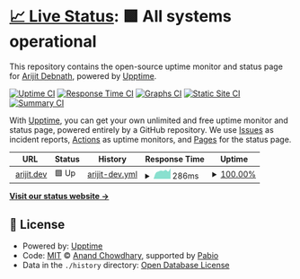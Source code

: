 # [📈 Live Status](https://status.arijit.dev): <!--live status--> **🟩 All systems operational**

This repository contains the open-source uptime monitor and status page for [Arijit Debnath](arijit.dev), powered by [Upptime](https://github.com/upptime/upptime).

[![Uptime CI](https://github.com/arijitdn/statuschecker/workflows/Uptime%20CI/badge.svg)](https://github.com/arijitdn/statuschecker/actions?query=workflow%3A%22Uptime+CI%22)
[![Response Time CI](https://github.com/arijitdn/statuschecker/workflows/Response%20Time%20CI/badge.svg)](https://github.com/arijitdn/statuschecker/actions?query=workflow%3A%22Response+Time+CI%22)
[![Graphs CI](https://github.com/arijitdn/statuschecker/workflows/Graphs%20CI/badge.svg)](https://github.com/arijitdn/statuschecker/actions?query=workflow%3A%22Graphs+CI%22)
[![Static Site CI](https://github.com/arijitdn/statuschecker/workflows/Static%20Site%20CI/badge.svg)](https://github.com/arijitdn/statuschecker/actions?query=workflow%3A%22Static+Site+CI%22)
[![Summary CI](https://github.com/arijitdn/statuschecker/workflows/Summary%20CI/badge.svg)](https://github.com/arijitdn/statuschecker/actions?query=workflow%3A%22Summary+CI%22)

With [Upptime](https://upptime.js.org), you can get your own unlimited and free uptime monitor and status page, powered entirely by a GitHub repository. We use [Issues](https://github.com/arijitdn/statuschecker/issues) as incident reports, [Actions](https://github.com/arijitdn/statuschecker/actions) as uptime monitors, and [Pages](https://status.arijit.dev) for the status page.

<!--start: status pages-->
<!-- This summary is generated by Upptime (https://github.com/upptime/upptime) -->
<!-- Do not edit this manually, your changes will be overwritten -->
<!-- prettier-ignore -->
| URL | Status | History | Response Time | Uptime |
| --- | ------ | ------- | ------------- | ------ |
| <img alt="" src="https://icons.duckduckgo.com/ip3/arijit.dev.ico" height="13"> [arijit.dev](https://arijit.dev) | 🟩 Up | [arijit-dev.yml](https://github.com/arijitdn/statuschecker/commits/HEAD/history/arijit-dev.yml) | <details><summary><img alt="Response time graph" src="./graphs/arijit-dev/response-time-week.png" height="20"> 286ms</summary><br><a href="https://status.arijit.dev/history/arijit-dev"><img alt="Response time 263" src="https://img.shields.io/endpoint?url=https%3A%2F%2Fraw.githubusercontent.com%2Farijitdn%2Fstatuschecker%2FHEAD%2Fapi%2Farijit-dev%2Fresponse-time.json"></a><br><a href="https://status.arijit.dev/history/arijit-dev"><img alt="24-hour response time 238" src="https://img.shields.io/endpoint?url=https%3A%2F%2Fraw.githubusercontent.com%2Farijitdn%2Fstatuschecker%2FHEAD%2Fapi%2Farijit-dev%2Fresponse-time-day.json"></a><br><a href="https://status.arijit.dev/history/arijit-dev"><img alt="7-day response time 286" src="https://img.shields.io/endpoint?url=https%3A%2F%2Fraw.githubusercontent.com%2Farijitdn%2Fstatuschecker%2FHEAD%2Fapi%2Farijit-dev%2Fresponse-time-week.json"></a><br><a href="https://status.arijit.dev/history/arijit-dev"><img alt="30-day response time 263" src="https://img.shields.io/endpoint?url=https%3A%2F%2Fraw.githubusercontent.com%2Farijitdn%2Fstatuschecker%2FHEAD%2Fapi%2Farijit-dev%2Fresponse-time-month.json"></a><br><a href="https://status.arijit.dev/history/arijit-dev"><img alt="1-year response time 263" src="https://img.shields.io/endpoint?url=https%3A%2F%2Fraw.githubusercontent.com%2Farijitdn%2Fstatuschecker%2FHEAD%2Fapi%2Farijit-dev%2Fresponse-time-year.json"></a></details> | <details><summary><a href="https://status.arijit.dev/history/arijit-dev">100.00%</a></summary><a href="https://status.arijit.dev/history/arijit-dev"><img alt="All-time uptime 100.00%" src="https://img.shields.io/endpoint?url=https%3A%2F%2Fraw.githubusercontent.com%2Farijitdn%2Fstatuschecker%2FHEAD%2Fapi%2Farijit-dev%2Fuptime.json"></a><br><a href="https://status.arijit.dev/history/arijit-dev"><img alt="24-hour uptime 100.00%" src="https://img.shields.io/endpoint?url=https%3A%2F%2Fraw.githubusercontent.com%2Farijitdn%2Fstatuschecker%2FHEAD%2Fapi%2Farijit-dev%2Fuptime-day.json"></a><br><a href="https://status.arijit.dev/history/arijit-dev"><img alt="7-day uptime 100.00%" src="https://img.shields.io/endpoint?url=https%3A%2F%2Fraw.githubusercontent.com%2Farijitdn%2Fstatuschecker%2FHEAD%2Fapi%2Farijit-dev%2Fuptime-week.json"></a><br><a href="https://status.arijit.dev/history/arijit-dev"><img alt="30-day uptime 100.00%" src="https://img.shields.io/endpoint?url=https%3A%2F%2Fraw.githubusercontent.com%2Farijitdn%2Fstatuschecker%2FHEAD%2Fapi%2Farijit-dev%2Fuptime-month.json"></a><br><a href="https://status.arijit.dev/history/arijit-dev"><img alt="1-year uptime 100.00%" src="https://img.shields.io/endpoint?url=https%3A%2F%2Fraw.githubusercontent.com%2Farijitdn%2Fstatuschecker%2FHEAD%2Fapi%2Farijit-dev%2Fuptime-year.json"></a></details>

<!--end: status pages-->

[**Visit our status website →**](https://status.arijit.dev)

## 📄 License

- Powered by: [Upptime](https://github.com/upptime/upptime)
- Code: [MIT](./LICENSE) © [Anand Chowdhary](https://anandchowdhary.com), supported by [Pabio](https://pabio.com)
- Data in the `./history` directory: [Open Database License](https://opendatacommons.org/licenses/odbl/1-0/)
